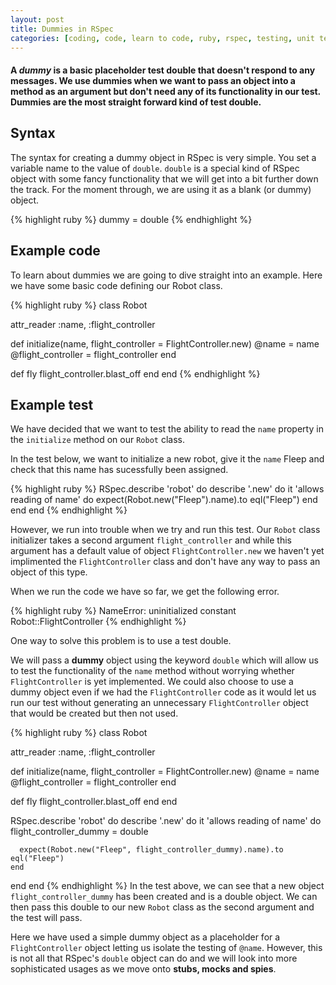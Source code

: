 ```yaml
---
layout: post
title: Dummies in RSpec
categories: [coding, code, learn to code, ruby, rspec, testing, unit test, double, dummy]
---
```

#### A *dummy* is a basic placeholder test double that doesn't respond to any messages. We use dummies when we want to pass an object into a method as an argument but don't need any of its functionality in our test. Dummies are the most straight forward kind of test double.

## Syntax
The syntax for creating a dummy object in RSpec is very simple. You set a variable name to the value of `double`. `double` is a special kind of RSpec object with some fancy functionality that we will get into a bit further down the track. For the moment through, we are using it as a blank (or dummy) object.

{% highlight ruby %}
dummy = double
{% endhighlight %}
## Example code
To learn about dummies we are going to dive straight into an example. Here we have some basic code defining our Robot class.

{% highlight ruby %}
class Robot

  attr_reader :name, :flight_controller

  def initialize(name, flight_controller = FlightController.new)
    @name = name
    @flight_controller = flight_controller
  end

  def fly
    flight_controller.blast_off
  end
end
{% endhighlight %}
## Example test
We have decided that we want to test the ability to read the `name` property in the `initialize` method on our `Robot` class.

In the test below, we want to initialize a new robot, give it the `name` Fleep and check that this name has sucessfully been assigned.

{% highlight ruby %}
RSpec.describe 'robot' do
  describe '.new' do
    it 'allows reading of name' do
      expect(Robot.new("Fleep").name).to eql("Fleep")
    end
  end
end
{% endhighlight %}

However, we run into trouble when we try and run this test. Our `Robot` class initializer takes a second argument `flight_controller` and while this argument has a default value of object `FlightController.new` we haven't yet implimented the `FlightController` class and don't have any way to pass an object of this type.

When we run the code we have so far, we get the following error.

{% highlight ruby %}
     NameError:
       uninitialized constant Robot::FlightController
{% endhighlight %}

One way to solve this problem is to use a test double.

We will pass a **dummy** object using the keyword `double` which will allow us to test the functionality of the `name` method without worrying whether `FlightController` is yet implemented. We could also choose to use a dummy object even if we had the `FlightController` code as it would let us run our test without generating an unnecessary `FlightController` object that would be created but then not used.

{% highlight ruby %}
class Robot

  attr_reader :name, :flight_controller

  def initialize(name, flight_controller = FlightController.new)
    @name = name
    @flight_controller = flight_controller
  end

  def fly
    flight_controller.blast_off
  end
end


RSpec.describe 'robot' do
  describe '.new' do
    it 'allows reading of name' do
      flight_controller_dummy = double

      expect(Robot.new("Fleep", flight_controller_dummy).name).to eql("Fleep")
    end
  end
end
{% endhighlight %}
In the test above, we can see that a new object `flight_controller_dummy` has been created and is a double object. We can then pass this double to our new `Robot` class as the second argument and the test will pass.

Here we have used a simple dummy object as a placeholder for a `FlightController` object letting us isolate the testing of `@name`. However, this is not all that RSpec's `double` object can do and we will look into more sophisticated usages as we move onto **stubs, mocks and spies**.
